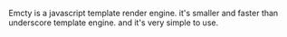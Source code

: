 Emcty is a javascript template render engine.
it's smaller and faster than underscore template engine.
and it's very simple to use.